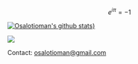 $$e^{i\pi} = -1$$

[![Osalotioman's github stats](https://github-readme-stats.vercel.app/api?username=Osalotioman&show_icons=true&theme=cobalt))](https://github.com/Osalotioman/github-readme-stats)


![](https://visitor-badge.laobi.icu/badge?page_id=Osalotioman.readme)

Contact: osalotioman@gmail.com

<!--
<p><img align="left" src="https://github-readme-stats.vercel.app/api/top-langs?username=Osalotioman&show_icons=true&locale=en&layout=compact" alt="Osalotioman" /></p>

<p>&nbsp;<img align="center" src="https://github-readme-stats.vercel.app/api?username=Osalotioman&show_icons=true&locale=en" alt="Osalotioman" /></p>
-->
